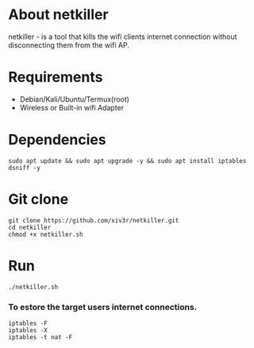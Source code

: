 # About netkiller
netkiller - is a tool that kills the wifi clients internet connection without disconnecting them from the wifi AP.

# Requirements
- Debian/Kali/Ubuntu/Termux(root)
- Wireless or Built-in wifi Adapter

# Dependencies
```
sudo apt update && sudo apt upgrade -y && sudo apt install iptables dsniff -y
```
# Git clone
```
git clone https://github.com/xiv3r/netkiller.git
cd netkiller
chmod +x netkiller.sh
```
# Run
```
./netkiller.sh
```

### To estore the target users internet connections.
```
iptables -F
iptables -X
iptables -t nat -F
```
